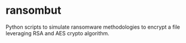 # ransombut
Python scripts to simulate ransomware methodologies to encrypt a file leveraging RSA and AES crypto algorithm.
